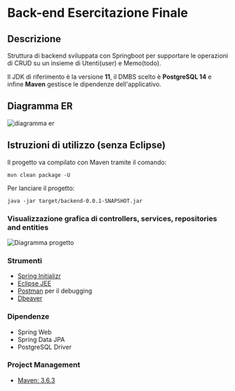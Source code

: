 # Back-end Esercitazione Finale

## Descrizione
Struttura di backend sviluppata con Springboot per supportare le operazioni di CRUD su un insieme di Utenti(user) e Memo(todo).

Il JDK di riferimento è la versione **11**, il DMBS scelto è **PostgreSQL 14** e infine **Maven** gestisce le dipendenze dell'applicativo.

## Diagramma ER
![diagramma er](https://i.imgur.com/DoMhP1b.png)

## Istruzioni di utilizzo (senza Eclipse)
Il progetto va compilato con Maven tramite il comando:

```mvn clean package -U```

Per lanciare il progetto:

```java -jar target/backend-0.0.1-SNAPSHOT.jar```

### Visualizzazione grafica di controllers, services, repositories and entities
![Diagramma progetto](https://i.imgur.com/yDotpJK.png)


### Strumenti
- [Spring Initializr](https://start.spring.io/)
- [Eclipse JEE](https://www.eclipse.org/downloads/packages/release/kepler/sr2/eclipse-ide-java-ee-developers)
- [Postman](https://www.postman.com/) per il debugging
- [Dbeaver](https://dbeaver.io/)

### Dipendenze
- Spring Web 
- Spring Data JPA
- PostgreSQL Driver

### Project Management
- [Maven: 3.6.3](https://maven.apache.org/)




